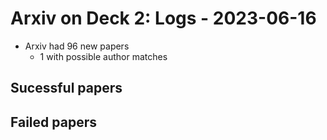 # Arxiv on Deck 2: Logs - 2023-06-16

* Arxiv had 96 new papers
    * 1 with possible author matches

## Sucessful papers

## Failed papers

